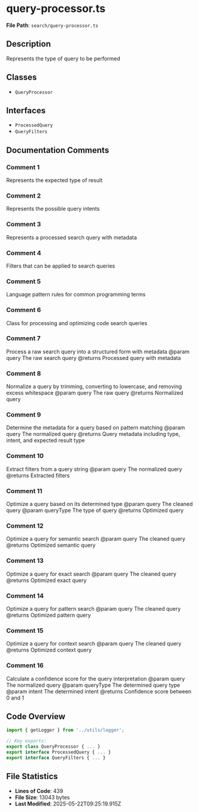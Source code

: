 # query-processor.ts

**File Path**: `search/query-processor.ts`

## Description

Represents the type of query to be performed

## Classes

- `QueryProcessor`

## Interfaces

- `ProcessedQuery`
- `QueryFilters`

## Documentation Comments

### Comment 1

Represents the expected type of result

### Comment 2

Represents the possible query intents

### Comment 3

Represents a processed search query with metadata

### Comment 4

Filters that can be applied to search queries

### Comment 5

Language pattern rules for common programming terms

### Comment 6

Class for processing and optimizing code search queries

### Comment 7

Process a raw search query into a structured form with metadata
 @param query The raw search query
 @returns Processed query with metadata

### Comment 8

Normalize a query by trimming, converting to lowercase, and removing excess whitespace
 @param query The raw query
 @returns Normalized query

### Comment 9

Determine the metadata for a query based on pattern matching
 @param query The normalized query
 @returns Query metadata including type, intent, and expected result type

### Comment 10

Extract filters from a query string
 @param query The normalized query
 @returns Extracted filters

### Comment 11

Optimize a query based on its determined type
 @param query The cleaned query
 @param queryType The type of query
 @returns Optimized query

### Comment 12

Optimize a query for semantic search
 @param query The cleaned query
 @returns Optimized semantic query

### Comment 13

Optimize a query for exact search
 @param query The cleaned query
 @returns Optimized exact query

### Comment 14

Optimize a query for pattern search
 @param query The cleaned query
 @returns Optimized pattern query

### Comment 15

Optimize a query for context search
 @param query The cleaned query
 @returns Optimized context query

### Comment 16

Calculate a confidence score for the query interpretation
 @param query The normalized query
 @param queryType The determined query type
 @param intent The determined intent
 @returns Confidence score between 0 and 1

## Code Overview

```typescript
import { getLogger } from '../utils/logger';

// Key exports:
export class QueryProcessor { ... }
export interface ProcessedQuery { ... }
export interface QueryFilters { ... }
```

## File Statistics

- **Lines of Code**: 439
- **File Size**: 13043 bytes
- **Last Modified**: 2025-05-22T09:25:19.915Z


